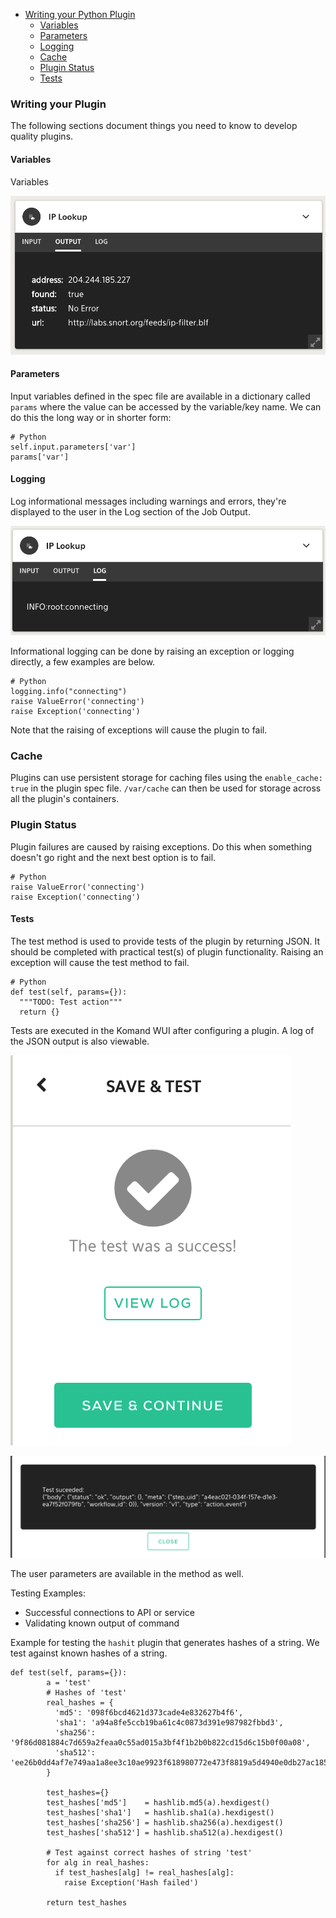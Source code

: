 <!-- START doctoc generated TOC please keep comment here to allow auto update -->
<!-- DON'T EDIT THIS SECTION, INSTEAD RE-RUN doctoc TO UPDATE -->

- [Writing your Python Plugin](#writing-your-plugin)
  - [Variables](#variables)
  - [Parameters](#parameters)
  - [Logging](#logging)
  - [Cache](#cache)
  - [Plugin Status](#plugin-status)
  - [Tests](#test)

### Writing your Plugin

The following sections document things you need to know to develop quality plugins.

#### Variables

Variables

![Output Variables](imgs/output_var.png)

#### Parameters

Input variables defined in the spec file are available in a dictionary called `params` where the value can be accessed by the variable/key name.
We can do this the long way or in shorter form:
```
# Python
self.input.parameters['var']
params['var']
```

#### Logging

Log informational messages including warnings and errors, they're displayed to the user in the Log section of the Job Output.

![Log Output](imgs/log_var.png)

Informational logging can be done by raising an exception or logging directly, a few examples are below. 
```
# Python
logging.info("connecting")
raise ValueError('connecting')
raise Exception('connecting')
```

Note that the raising of exceptions will cause the plugin to fail.

### Cache

Plugins can use persistent storage for caching files using the `enable_cache: true` in the plugin spec file.
`/var/cache` can then be used for storage across all the plugin's containers.

### Plugin Status

Plugin failures are caused by raising exceptions. Do this when something doesn't go right and the next best option is to fail.
```
# Python
raise ValueError('connecting')
raise Exception('connecting')
```

#### Tests

The test method is used to provide tests of the plugin by returning JSON. It should be completed with practical test(s) of plugin functionality.
Raising an exception will cause the test method to fail.

```
# Python
def test(self, params={}):
  """TODO: Test action"""
  return {}
```

Tests are executed in the Komand WUI after configuring a plugin. A log of the JSON output is also viewable.

![Testing Interface](imgs/test.png)

![Testing Log](imgs/test_log.png)

The user parameters are available in the method as well.

Testing Examples:
* Successful connections to API or service
* Validating known output of command


Example for testing the `hashit` plugin that generates hashes of a string. We test against known hashes of a string.
```
def test(self, params={}):
        a = 'test'
        # Hashes of 'test'
        real_hashes = {
          'md5': '098f6bcd4621d373cade4e832627b4f6',
          'sha1': 'a94a8fe5ccb19ba61c4c0873d391e987982fbbd3',
          'sha256': '9f86d081884c7d659a2feaa0c55ad015a3bf4f1b2b0b822cd15d6c15b0f00a08',
          'sha512': 'ee26b0dd4af7e749aa1a8ee3c10ae9923f618980772e473f8819a5d4940e0db27ac185f8a0e1d5f84f88bc887fd67b143732c304cc5fa9ad8e6f57f>
        }

        test_hashes={}
        test_hashes['md5']    = hashlib.md5(a).hexdigest()
        test_hashes['sha1']   = hashlib.sha1(a).hexdigest()
        test_hashes['sha256'] = hashlib.sha256(a).hexdigest()
        test_hashes['sha512'] = hashlib.sha512(a).hexdigest()

        # Test against correct hashes of string 'test'
        for alg in real_hashes:
          if test_hashes[alg] != real_hashes[alg]:
            raise Exception('Hash failed')

        return test_hashes
```
